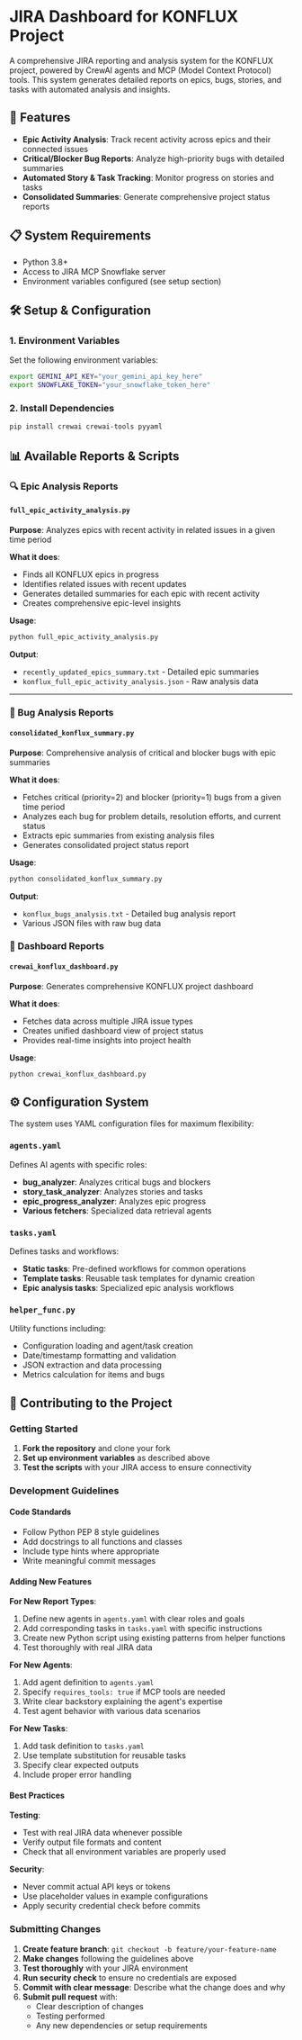 # JIRA Dashboard for KONFLUX Project

A comprehensive JIRA reporting and analysis system for the KONFLUX project, powered by CrewAI agents and MCP (Model Context Protocol) tools. This system generates detailed reports on epics, bugs, stories, and tasks with automated analysis and insights.

## 🚀 Features

- **Epic Activity Analysis**: Track recent activity across epics and their connected issues
- **Critical/Blocker Bug Reports**: Analyze high-priority bugs with detailed summaries
- **Automated Story & Task Tracking**: Monitor progress on stories and tasks
- **Consolidated Summaries**: Generate comprehensive project status reports

## 📋 System Requirements

- Python 3.8+
- Access to JIRA MCP Snowflake server
- Environment variables configured (see setup section)

## 🛠️ Setup & Configuration

### 1. Environment Variables

Set the following environment variables:

```bash
export GEMINI_API_KEY="your_gemini_api_key_here"
export SNOWFLAKE_TOKEN="your_snowflake_token_here"
```

### 2. Install Dependencies

```bash
pip install crewai crewai-tools pyyaml
```

## 📊 Available Reports & Scripts

### 🔍 Epic Analysis Reports

#### `full_epic_activity_analysis.py`
**Purpose**: Analyzes epics with recent activity in related issues in a given time period

**What it does**:
- Finds all KONFLUX epics in progress
- Identifies related issues with recent updates
- Generates detailed summaries for each epic with recent activity
- Creates comprehensive epic-level insights

**Usage**:
```bash
python full_epic_activity_analysis.py
```

**Output**: 
- `recently_updated_epics_summary.txt` - Detailed epic summaries
- `konflux_full_epic_activity_analysis.json` - Raw analysis data

---

### 🐛 Bug Analysis Reports

#### `consolidated_konflux_summary.py`
**Purpose**: Comprehensive analysis of critical and blocker bugs with epic summaries

**What it does**:
- Fetches critical (priority=2) and blocker (priority=1) bugs from a given time period
- Analyzes each bug for problem details, resolution efforts, and current status
- Extracts epic summaries from existing analysis files
- Generates consolidated project status report

**Usage**:
```bash
python consolidated_konflux_summary.py
```

**Output**: 
- `konflux_bugs_analysis.txt` - Detailed bug analysis report
- Various JSON files with raw bug data


### 🏢 Dashboard Reports

#### `crewai_konflux_dashboard.py`
**Purpose**: Generates comprehensive KONFLUX project dashboard

**What it does**:
- Fetches data across multiple JIRA issue types
- Creates unified dashboard view of project status
- Provides real-time insights into project health

**Usage**:
```bash
python crewai_konflux_dashboard.py
```

## ⚙️ Configuration System

The system uses YAML configuration files for maximum flexibility:

### `agents.yaml`
Defines AI agents with specific roles:
- **bug_analyzer**: Analyzes critical bugs and blockers
- **story_task_analyzer**: Analyzes stories and tasks
- **epic_progress_analyzer**: Analyzes epic progress
- **Various fetchers**: Specialized data retrieval agents

### `tasks.yaml`
Defines tasks and workflows:
- **Static tasks**: Pre-defined workflows for common operations
- **Template tasks**: Reusable task templates for dynamic creation
- **Epic analysis tasks**: Specialized epic analysis workflows

### `helper_func.py`
Utility functions including:
- Configuration loading and agent/task creation
- Date/timestamp formatting and validation
- JSON extraction and data processing
- Metrics calculation for items and bugs

## 🤝 Contributing to the Project

### Getting Started
1. **Fork the repository** and clone your fork
2. **Set up environment variables** as described above
3. **Test the scripts** with your JIRA access to ensure connectivity

### Development Guidelines

#### Code Standards
- Follow Python PEP 8 style guidelines
- Add docstrings to all functions and classes
- Include type hints where appropriate
- Write meaningful commit messages

#### Adding New Features

**For New Report Types**:
1. Define new agents in `agents.yaml` with clear roles and goals
2. Add corresponding tasks in `tasks.yaml` with specific instructions
3. Create new Python script using existing patterns from helper functions
4. Test thoroughly with real JIRA data

**For New Agents**:
1. Add agent definition to `agents.yaml`
2. Specify `requires_tools: true` if MCP tools are needed
3. Write clear backstory explaining the agent's expertise
4. Test agent behavior with various data scenarios

**For New Tasks**:
1. Add task definition to `tasks.yaml`
2. Use template substitution for reusable tasks
3. Specify clear expected outputs
4. Include proper error handling

#### Best Practices
**Testing**:
- Test with real JIRA data whenever possible
- Verify output file formats and content
- Check that all environment variables are properly used

**Security**:
- Never commit actual API keys or tokens
- Use placeholder values in example configurations
- Apply security credential check before commits

### Submitting Changes

1. **Create feature branch**: `git checkout -b feature/your-feature-name`
2. **Make changes** following the guidelines above
3. **Test thoroughly** with your JIRA environment
4. **Run security check** to ensure no credentials are exposed
5. **Commit with clear message**: Describe what the change does and why
6. **Submit pull request** with:
   - Clear description of changes
   - Testing performed
   - Any new dependencies or setup requirements
